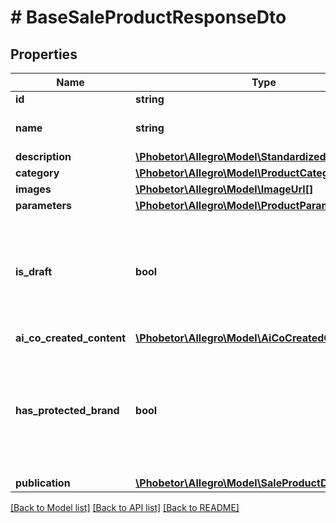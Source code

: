# # BaseSaleProductResponseDto

## Properties

Name | Type | Description | Notes
------------ | ------------- | ------------- | -------------
**id** | **string** |  |
**name** | **string** | Name of the product. |
**description** | [**\Phobetor\Allegro\Model\StandardizedDescription**](StandardizedDescription.md) |  | [optional]
**category** | [**\Phobetor\Allegro\Model\ProductCategoryWithPath**](ProductCategoryWithPath.md) |  |
**images** | [**\Phobetor\Allegro\Model\ImageUrl[]**](ImageUrl.md) |  | [optional]
**parameters** | [**\Phobetor\Allegro\Model\ProductParameterDto[]**](ProductParameterDto.md) |  | [optional]
**is_draft** | **bool** | Flag that informs if product is waiting for resolution of basic parameters change proposal. | [optional]
**ai_co_created_content** | [**\Phobetor\Allegro\Model\AiCoCreatedContent**](AiCoCreatedContent.md) |  | [optional]
**has_protected_brand** | **bool** | Flag that informs if product is a part of a protected brand&#39;s assortment and its use may be restricted. | [optional]
**publication** | [**\Phobetor\Allegro\Model\SaleProductDtoPublication**](SaleProductDtoPublication.md) |  | [optional]

[[Back to Model list]](../../README.md#models) [[Back to API list]](../../README.md#endpoints) [[Back to README]](../../README.md)
